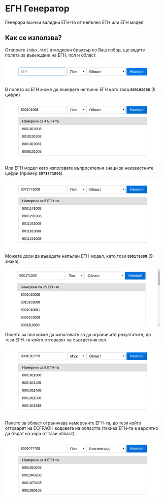 # ЕГН Генератор

Генерира всички валидни ЕГН-та от непълно ЕГН или ЕГН модел.

## Как се използва?

Отворете `index.html` в модерен браузър по Ваш избор, ще видите полета за въвеждане на ЕГН,
пол и област.

![](imgs/preview1.png)

В полето за ЕГН може да въведете непълно ЕГН като това **`800101008`** (9 цифри).

![](imgs/preview2.png)

Или ЕГН модел като използвате въпросителни знаци за неизвестните цифри (пример **`80?1??1008`**).

![](imgs/preview3.png)

Можете дори да въведете непълен ЕГН модел, като този **`8001?1008`** (9 знака).

![](imgs/preview4.png)

Полето за пол може да използвате за да ограничите резултатите, до тези ЕГН-та който отговарят на съответния пол.

![](imgs/preview5.png)

Полето за област ограничава намерените ЕГН-та, до тези който отговарят на ЕСГРАОН кодовете на областта
(такива ЕГН-та е вероятно да бъдат на хора от тази област).

![](imgs/preview6.png)

